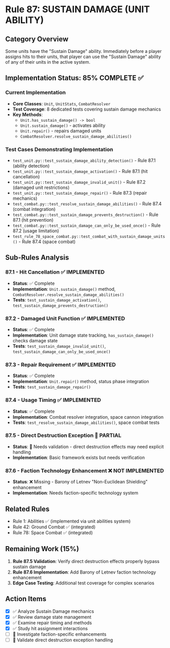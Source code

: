 # Rule 87: SUSTAIN DAMAGE (UNIT ABILITY)

## Category Overview
Some units have the "Sustain Damage" ability. Immediately before a player assigns hits to their units, that player can use the "Sustain Damage" ability of any of their units in the active system.

## Implementation Status: 85% COMPLETE ✅

### Current Implementation
- **Core Classes**: `Unit`, `UnitStats`, `CombatResolver`
- **Test Coverage**: 8 dedicated tests covering sustain damage mechanics
- **Key Methods**: 
  - `Unit.has_sustain_damage() -> bool`
  - `Unit.sustain_damage()` - activates ability
  - `Unit.repair()` - repairs damaged units
  - `CombatResolver.resolve_sustain_damage_abilities()`

### Test Cases Demonstrating Implementation
- `test_unit.py::test_sustain_damage_ability_detection()` - Rule 87.1 (ability detection)
- `test_unit.py::test_sustain_damage_activation()` - Rule 87.1 (hit cancellation)
- `test_unit.py::test_sustain_damage_invalid_unit()` - Rule 87.2 (damaged unit restrictions)
- `test_unit.py::test_sustain_damage_repair()` - Rule 87.3 (repair mechanics)
- `test_combat.py::test_resolve_sustain_damage_abilities()` - Rule 87.4 (combat integration)
- `test_combat.py::test_sustain_damage_prevents_destruction()` - Rule 87.1 (hit prevention)
- `test_combat.py::test_sustain_damage_can_only_be_used_once()` - Rule 87.2 (usage limitation)
- `test_rule_78_space_combat.py::test_combat_with_sustain_damage_units()` - Rule 87.4 (space combat)

## Sub-Rules Analysis

### 87.1 - Hit Cancellation ✅ IMPLEMENTED
- **Status**: ✅ Complete
- **Implementation**: `Unit.sustain_damage()` method, `CombatResolver.resolve_sustain_damage_abilities()`
- **Tests**: `test_sustain_damage_activation()`, `test_sustain_damage_prevents_destruction()`

### 87.2 - Damaged Unit Function ✅ IMPLEMENTED
- **Status**: ✅ Complete
- **Implementation**: Unit damage state tracking, `has_sustain_damage()` checks damage state
- **Tests**: `test_sustain_damage_invalid_unit()`, `test_sustain_damage_can_only_be_used_once()`

### 87.3 - Repair Requirement ✅ IMPLEMENTED
- **Status**: ✅ Complete
- **Implementation**: `Unit.repair()` method, status phase integration
- **Tests**: `test_sustain_damage_repair()`

### 87.4 - Usage Timing ✅ IMPLEMENTED
- **Status**: ✅ Complete
- **Implementation**: Combat resolver integration, space cannon integration
- **Tests**: `test_resolve_sustain_damage_abilities()`, space combat tests

### 87.5 - Direct Destruction Exception 🔄 PARTIAL
- **Status**: 🔄 Needs validation - direct destruction effects may need explicit handling
- **Implementation**: Basic framework exists but needs verification

### 87.6 - Faction Technology Enhancement ❌ NOT IMPLEMENTED
- **Status**: ❌ Missing - Barony of Letnev "Non-Euclidean Shielding" enhancement
- **Implementation**: Needs faction-specific technology system

## Related Rules
- Rule 1: Abilities ✅ (implemented via unit abilities system)
- Rule 42: Ground Combat ✅ (integrated)
- Rule 78: Space Combat ✅ (integrated)

## Remaining Work (15%)
1. **Rule 87.5 Validation**: Verify direct destruction effects properly bypass sustain damage
2. **Rule 87.6 Implementation**: Add Barony of Letnev faction technology enhancement
3. **Edge Case Testing**: Additional test coverage for complex scenarios

## Action Items
- [x] ✅ Analyze Sustain Damage mechanics
- [x] ✅ Review damage state management  
- [x] ✅ Examine repair timing and methods
- [x] ✅ Study hit assignment interactions
- [ ] 🔄 Investigate faction-specific enhancements
- [ ] 🔄 Validate direct destruction exception handling